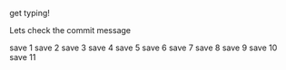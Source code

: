 get typing!

Lets check the commit message

save 1
save 2
save 3
save 4
save 5
save 6
save 7
save 8
save 9
save 10
save 11
<!--stackedit_data:
eyJoaXN0b3J5IjpbMTM1MzYxNDE1NiwtMTc3MzQzMDg1NywxNz
c0MDcxNzY1LDY1NzA2NjExNCwxNjgwMzg1MjIzLC01NzY1MjU3
ODQsMTQ5MDI5Njc0NywtMTM5ODczOTYzMiw1NjU2NjUyOTcsMj
A5MTA0NDg2N119
-->